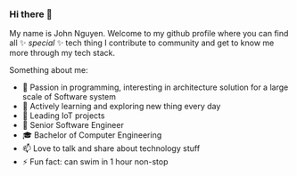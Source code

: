 ### Hi there 👋

My name is John Nguyen. Welcome to my github profile where you can find all ✨ _special_ ✨ tech thing I contribute to community and get to know me more through my tech stack.

Something about me:

- 🔭 Passion in programming, interesting in architecture solution for a large scale of Software system
- 🌱 Actively learning and exploring new thing every day
- 👯 Leading IoT projects
- 🚒 Senior Software Engineer
- 🎓 Bachelor of Computer Engineering
- 📫 Love to talk and share about technology stuff
- ⚡ Fun fact: can swim in 1 hour non-stop

